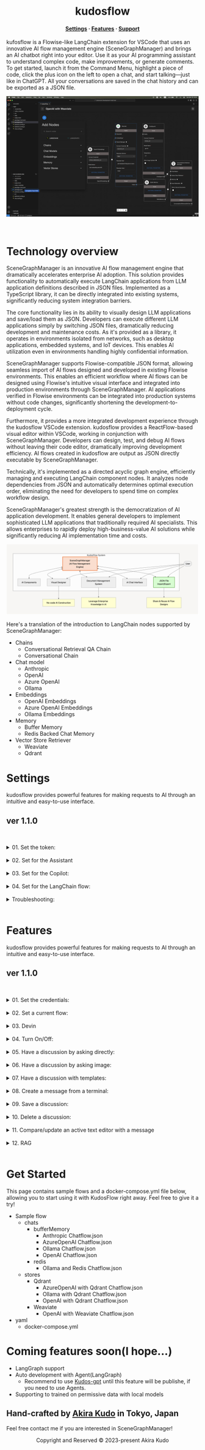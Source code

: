 <h1 align="center">kudosflow</h1>

<h4 align="center">
  <a href="#settings">Settings</a>
  ·
  <a href="#features">Features</a>
  ·
  <a href="https://github.com/akudo7/kudosflow/issues">Support</a>
</h4>

<p align="left">
kufosflow is a Flowise-like LangChain extension for VSCode that uses an innovative AI flow management engine (SceneGraphManager) and brings an AI chatbot right into your editor. Use it as your AI programming assistant to understand complex code, make improvements, or generate comments. To get started, launch it from the Command Menu, highlight a piece of code, click the plus icon on the left to open a chat, and start talking—just like in ChatGPT. All your conversations are saved in the chat history and can be exported as a JSON file.
</p>
  <p align="center">
    <img src="https://github.com/akudo7/kudos-gpt/raw/HEAD/kudosflow.png"/>
  </p>
&nbsp;

# Technology overview

SceneGraphManager is an innovative AI flow management engine that dramatically accelerates enterprise AI adoption. This solution provides functionality to automatically execute LangChain applications from LLM application definitions described in JSON files. Implemented as a TypeScript library, it can be directly integrated into existing systems, significantly reducing system integration barriers.

The core functionality lies in its ability to visually design LLM applications and save/load them as JSON. Developers can execute different LLM applications simply by switching JSON files, dramatically reducing development and maintenance costs. As it's provided as a library, it operates in environments isolated from networks, such as desktop applications, embedded systems, and IoT devices. This enables AI utilization even in environments handling highly confidential information.

SceneGraphManager supports Flowise-compatible JSON format, allowing seamless import of AI flows designed and developed in existing Flowise environments. This enables an efficient workflow where AI flows can be designed using Flowise's intuitive visual interface and integrated into production environments through SceneGraphManager. AI applications verified in Flowise environments can be integrated into production systems without code changes, significantly shortening the development-to-deployment cycle.

Furthermore, it provides a more integrated development experience through the kudosflow VSCode extension. kudosflow provides a ReactFlow-based visual editor within VSCode, working in conjunction with SceneGraphManager. Developers can design, test, and debug AI flows without leaving their code editor, dramatically improving development efficiency. AI flows created in kudosflow are output as JSON directly executable by SceneGraphManager.

Technically, it's implemented as a directed acyclic graph engine, efficiently managing and executing LangChain component nodes. It analyzes node dependencies from JSON and automatically determines optimal execution order, eliminating the need for developers to spend time on complex workflow design.

SceneGraphManager's greatest strength is the democratization of AI application development. It enables general developers to implement sophisticated LLM applications that traditionally required AI specialists. This allows enterprises to rapidly deploy high-business-value AI solutions while significantly reducing AI implementation time and costs.

<p align="center">
<img src="https://github.com/akudo7/kudosflow/raw/HEAD/images/SceneGraphManager.png" />
</p>

Here's a translation of the introduction to LangChain nodes supported by SceneGraphManager:

- Chains
  - Conversational Retrieval QA Chain
  - Conversational Chain
- Chat model
  - Anthropic
  - OpenAI
  - Azure OpenAI
  - Ollama
- Embeddings
  - OpenAI Embeddings
  - Azure OpenAI Embeddings
  - Ollama Embeddings
- Memory
  - Buffer Memory
  - Redis Backed Chat Memory
- Vector Store Retriever
  - Weaviate
  - Qdrant

# Settings

kudosflow provides powerful features for making requests to AI through an intuitive and easy-to-use interface.

## ver 1.1.0
&nbsp;
<details>
 <summary>01. Set the token:</summary>
</br>
To enable kudosflow, you need to set the token below in Settings > kudosflow > token. After setting the token, please restart VSCode for the changes to take effect.
</br>
</br>
<font color="red">The kudosflow token for the pre-release version is valid until March 31, 2026.</font>

```text
eyJhbGciOiJSUzI1NiIsInR5cCI6IkpXVCJ9.eyJwcm9kdWN0Ijoia3Vkb3NmbG93IiwidmVyc2lvbiI6IjEuMC4wIiwicHVibGlzaCI6InByZS1yZWxlYXNlIiwiaGFzaCI6ImIyOGM5NGIyMTk1YzhlZDI1OWYwYjQxNWFhZWUzZjM5YjBiMjkyMGE0NTM3NjExNDk5ZmEwNDQ5NTY5MTdhMjEiLCJ1c2VySWQiOm51bGwsInRva2VuSWQiOiIyYjg2NTliMi0xNDgzLTRjNTktOGQzMi05ZTllZThkNmUyNGEiLCJpYXQiOjE3NDQxOTA3OTEsImV4cCI6MTc3NDkxNTIwMH0.be6BrokynSKsdMo1-pHd20CoOK4WqZ6a3IFWA-D6wylnZlGo_1nj7uw6g5axDt2ScjCKAb9RD38bNgyb3CZ4N1ZmsOmlOzzqnsvW-6dArbzciRZrtGDXlYXzs1i7BjxNYFfKueGqOuPdyPeAsePFxjsZrnbtMJ3fgj8vySivmiIRgHMFEiT7IjRyULFDd1NZSRzhYTuc1FmXYN4EhA9CzAG7o88851QDSa-bAx8DMzfTUixyVvSIm90hNv3iOvQ5OgmocQriSKdq4zi0r7nXT5506hTP3lO6WcHNhAGNDf3X20X4gXgynPIApSgM03Wm0T4MOfXg5YWbQt9u4DoboQ
```

<p align="center">
<img src="https://github.com/akudo7/kudosflow/raw/HEAD/images/settings.png" />
</p>
</details>
&nbsp;
<details>
<summary>02. Set for the Assistant</summary>
&nbsp;

VSCode environment values for kudosflow are accessible to the Assistant.

- Temp Folder
  - example: `/var/tmp`
- Tree
  - command
    - example: `tree`
  - argument
    - example: `-I 'node_modules|out|json|resources|.map|.org|.js|eslint.config.mjs|readme.txt|README.md|CHANGELOG.md|yarn.lock|vsc-extension-quickstart.md|tree.txt'`
- Messages
  - clipboard
    - example: `The code:`
  - progress
    - example: `inquiring...`
  - terminal
    - example: `Here are the results. Let me know if any corrections are needed and provide suggestions for improvement.`

</details>
&nbsp;

<details>
<summary>03. Set for the Copilot:</summary>

VSCode environment values for kudosflow are accessible to Copilot.
To use this feature, Ollama must be installed.

- Host
  - example: `http://127.0.0.1:11434`
- Model
  - example: `deepseek-coder:1.3b-base-q4_1`
- FIM
  - example: `starcoder`
- num_predict
  - example: `10`
- temperature
  - example: `0.1`

</details>
&nbsp;

<details>
<summary>04. Set for the LangChain flow:</summary>

VSCode environment variables set for kudosflow are available to the currently active flow.

- Chatflow
  - example: `/Users/akirakudo/Desktop/MyWork/VSCode/kudosflow/json/chats/bufferMemory/OpenAI Chatflow.json`

</details>
&nbsp;
<details>
<summary>Troubleshooting:</summary>

You have to install packages yourself,if you are hitting a trouble below.

<p align="center">
    <img src="https://github.com/akudo7/kudosflow/raw/HEAD/images/trouble1.png"/>
    <img src="https://github.com/akudo7/kudosflow/raw/HEAD/images/trouble2.png"/>
</p>
</details>
&nbsp;

# Features

kudosflow provides powerful features for making requests to AI through an intuitive and easy-to-use interface.

## ver 1.1.0
&nbsp;
<details>
<summary>01. Set the credentials: </summary>

After kudosflow is successfully loaded, `.kudosflow` folder and `credential.json` file are automatically created in your current project directory. The LangChain nodes used in your flow require certain credentials to be defined in this JSON file.

<p align="center">
<img src="https://github.com/akudo7/kudosflow/raw/HEAD/images/credentials.png" />
</p>

</details>
&nbsp;
<details>
<summary>02. Set a current flow:</summary>

To configure the Chatflow used by the Assistant, you can either create a new Chatflow from scratch or use an existing one. Some usable ones are attached to this page—please feel free to refer to it!

- Create Chatflow
  - From the 'Add Nodes' menu, you can drag and drop the nodes you want to use, and connect the outputs to the node parameters via edges.

    <p align="center">
    <img src="https://github.com/akudo7/kudosflow/raw/HEAD/images/create1.png" />
    </p>
    <p align="center">
    <img src="https://github.com/akudo7/kudosflow/raw/HEAD/images/create2.png" />
    </p>

- Open Chatflow
  - Open an existing one.

    <p align="center">
    <img src="https://github.com/akudo7/kudosflow/raw/HEAD/images/open1.png" />
    </p>
    <p align="center">
    <img src="https://github.com/akudo7/kudosflow/raw/HEAD/images/open2.png" />
    </p>
    <p align="center">
    <img src="https://github.com/akudo7/kudosflow/raw/HEAD/images/open3.png" />
    </p>

- Set Chatflow
  - Set the Chatflow to be used by the Assistant.

    <p align="center">
    <img src="https://github.com/akudo7/kudosflow/raw/HEAD/images/save.png" />
    </p>

</details>
&nbsp;
<details>
<summary>03. Devin</summary>

Supported Devin feature

- Available to import XMLs which are exported by the Bolt.new system promopt.

  - See in detail of the original prompt at the "<https://github.com/stackblitz/bolt.new/blob/main/app/lib/.server/llm/prompts.ts>".
    - Recommend to change it for fitting with your environment.
  - boltArtifact and bolt_file_modifications are supported.
  - Samples
    - [Prompt](https://github.com/akudo7/kudos-gpt/raw/HEAD/bolt_new-system-prompt.txt)
    - [artifact.xml](https://github.com/akudo7/kudos-gpt/raw/HEAD/artifact.xml)
    - [modifications.xml](https://github.com/akudo7/kudos-gpt/raw/HEAD/modifications.xml)

  <p align="center">
  <img src="https://github.com/akudo7/kudos-gpt/raw/HEAD/kudos-gpt.v5.0.0_1.gif"/>
  <img src="https://github.com/akudo7/kudos-gpt/raw/HEAD/kudos-gpt.v5.0.0_2.gif"/>
  </p>

</details>
&nbsp;
<details>
<summary>04. Turn On/Off: </summary>

- Assistants
  - After successfully loading kudosflow, you need to manually run `kudosflow: Assistants On/Off` to enable it.
    <p align="center">
    <img src="https://github.com/akudo7/kudos-gpt/raw/HEAD/kudos-gpt_04_1.png" />
    </p>
    So the plus icon on the left will be available for creating/opening a discussion.
    <p align="center">
    <img src="https://github.com/akudo7/kudos-gpt/raw/HEAD/kudos-gpt_04_2.png" />
    </p>
- Copilot
  - After successfully loading kudosflow, you need to manually run `kudosflow: Copilot On/Off` to enable it.
    <p align="center">
    <img src="https://github.com/akudo7/kudos-gpt/raw/HEAD/kudos-gpt_04_3.png" />
    </p>
    So the inputing the return key on the code will be available for asking some candidate codes to a LLM.
    <p align="center">
    <img src="https://github.com/akudo7/kudos-gpt/raw/HEAD/kudos-gpt.v3.0.0_1.gif" />
    </p>

</details>
&nbsp;
<details>
<summary>05. Have a discussion by asking directly:</summary>
To ask your question during a discussion, the `Direct Asking` button is available.

<p align="center">
    <img src="https://github.com/akudo7/kudos-gpt/raw/HEAD/kudos-gpt_05_1.png" />
</p>
Your question will be answered by the assistant.
<p align="center">
    <img src="https://github.com/akudo7/kudos-gpt/raw/HEAD/kudos-gpt_05_2.png" />
</p>
</details>
&nbsp;
<details>
<summary>06. Have a discussion by asking image: </summary>
To ask a question about an image in a discussion, the `Asking Image` button is available.
Please note that you have to enter a question before clicking the button.
<p align="center">
    <img src="https://github.com/akudo7/kudos-gpt/raw/HEAD/kudos-gpt.v4.4.0_1.gif"/>
</p>
</details>
&nbsp;
<details>
<summary>07. Have a discussion with templates:</summary>

To start a discussion with a template, the strings in your clipboard can be accessed using the `Clipboard` button.

<p align="center">
    <img src="https://github.com/akudo7/kudos-gpt/raw/HEAD/kudos-gpt_06_1.png" />
</p>
When using the `Clipboard` button, the VSCode environment value (Messages/clipboard) will be added to the beginning of the message.
<p align="center">
    <img src="https://github.com/akudo7/kudos-gpt/raw/HEAD/kudos-gpt_06_2.png" />
</p>
To use the buttons, a message from the VSCode environment (Messages) will be requested directly.
<p align="center">
    <img src="https://github.com/akudo7/kudos-gpt/raw/HEAD/kudos-gpt_06_3.png" />
</p>
For example, after clicking the "template" button below.
<p align="center">
    <img src="https://github.com/akudo7/kudosflow/raw/HEAD/images/template.gif" />
</p>
There is template.txt in .kudosflow folder that includes a query. Some variables below are available.

- ${{kudosflow_tree}} : project construction
- ${{kudosflow_filename}} : current filename
- ${{kudosflow_content}} : current file content
- ${{kudosflow_terminal}} : terminal log
- ${{kudosflow_query}} : query

</details>
&nbsp;
<details>
<summary>08. Create a message from a terminal:</summary>

You can create a message with the output from the terminal using the Terminal button. All strings from the terminal will be added to the message with the "kudosflow.messages.terminal" prompt in the settings.

<p align="center">
    <img src="https://github.com/akudo7/kudos-gpt/raw/HEAD/kudos-gpt_21_0.png" />
</p>
<p align="center">
    <img src="https://github.com/akudo7/kudos-gpt/raw/HEAD/kudos-gpt_21_1.png" />
</p>
</details>
&nbsp;
<details>
<summary>09. Save a discussion: </summary>

To Save a chat history is available with the floppy disk icon labeled `JSON Export`. It will be created a new JSON file as an `opening file + _chathisoty.json`.

<p align="center">
    <img src="https://github.com/akudo7/kudos-gpt/raw/HEAD/kudos-gpt_11_1.png" />
</p>
</details>
&nbsp;
<details>
<summary>10. Delete a discussion: </summary>

To delete a discussion, the trash icon labeled `del thread` is available. This will also delete the thread from the Chat Memory.

<p align="center">
    <img src="https://github.com/akudo7/kudos-gpt/raw/HEAD/kudos-gpt_07_1.png" />
</p>
</details>
&nbsp;
<details>
<summary>11. Compare/update an active text editor with a message</summary>

To compare/update an active text editor with a message in a discussion, the `Compare` command from the `More actions…` is available.
<font color="red">NOTE: A temporary file will be created in a folder `Setting / kudosflow / Temp Folder`.</font>

<p align="center">
    <img src="https://github.com/akudo7/kudos-gpt/raw/HEAD/kudos-gpt_40_0.png" />
</p>
<p align="center">
    <img src="https://github.com/akudo7/kudos-gpt/raw/HEAD/kudos-gpt_40_1.png" />
</p>
</details>
&nbsp;
<details>
<summary>12. RAG</summary>

To register files in the VectorDB, you can use the RAG Explorer that add metadata "kudosflow" to them. PostgreSQL is required to use this feature. The docker-compose.yml file attached to this page also includes support for PostgreSQL. Please take a look!

<p align="center">
    <img src="https://github.com/akudo7/kudosflow/raw/HEAD/images/rag1.png" />
</p>
<p align="center">
    <img src="https://github.com/akudo7/kudosflow/raw/HEAD/images/rag2.png" />
</p>
<p align="center">
    <img src="https://github.com/akudo7/kudosflow/raw/HEAD/images/rag3.png" />
</p>

This section explains how to enable filtering in RAG-based chat.

- Qdrant
<p align="center">
    <img src="https://github.com/akudo7/kudosflow/raw/HEAD/images/qdrant_search_filter.png" />
</p>

- Weaviate
<p align="center">
    <img src="https://github.com/akudo7/kudosflow/raw/HEAD/images/weaviate_search_filter.png" />
</p>



</details>
&nbsp;

# Get Started

This page contains sample flows and a docker-compose.yml file below, allowing you to start using it with KudosFlow right away. Feel free to give it a try!

- Sample flow
  - chats
    - bufferMemory
      - Anthropic Chatflow.json
      - AzureOpenAI Chatflow.json
      - Ollama Chatflow.json
      - OpenAI Chatflow.json
    - redis
      - Ollama and Redis Chatflow.json
  - stores
    - Qdrant
      - AzureOpenAI with Qdrant Chatflow.json
      - Ollama with Qdrant Chatflow.json
      - OpenAI with Qdrant Chatflow.json
    - Weaviate
      - OpenAI with Weaviate Chatflow.json
- yaml
  - docker-compose.yml

# Coming features soon(I hope...)

- LangGraph support
- Auto development with Agent(LangGraph)
  - Recommend to use [Kudos-gpt](https://marketplace.visualstudio.com/items?itemName=AkiraKudo.kudos-gpt) until this feature will be publishe, if you need to use Agents.
- Supporting to trained on permissive data with local models

## **Hand-crafted by [Akira Kudo](https://www.linkedin.com/in/akira-kudo-4b04163/) in Tokyo, Japan**
Feel free contact me if you are interested in SceneGraphManager!
<p align="center">Copyright and Reserved &copy; 2023-present Akira Kudo</p>
